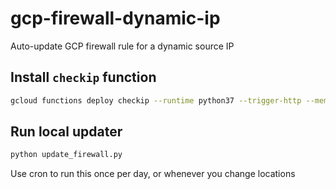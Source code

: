 # gcp-firewall-dynamic-ip
Auto-update GCP firewall rule for a dynamic source IP

## Install `checkip` function

```sh
gcloud functions deploy checkip --runtime python37 --trigger-http --memory=128MB
```

## Run local updater

```sh
python update_firewall.py
```
Use cron to run this once per day, or whenever you change locations
